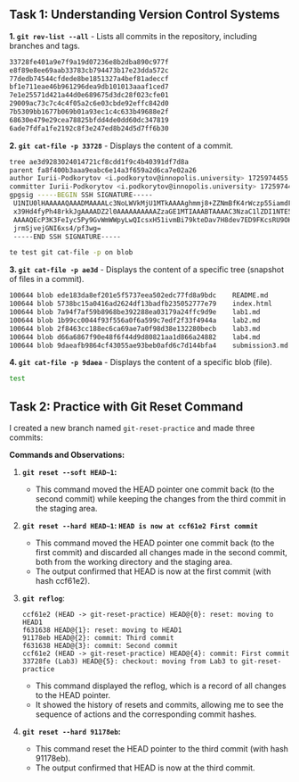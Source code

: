 ## Task 1: Understanding Version Control Systems

**1. `git rev-list --all`** - Lists all commits in the repository, including branches and tags.

```bash
33728fe401a9e7f9a19d07236e8b2dba890c977f
e8f89e8ee69aab33783cb794473b17e23dda572c
77dedb74544cfdede8be1851327a4bef81adeccf
bf1e711eae46b961296dea9db101013aaaf1ced7
7e1e25571d421a44d0e689675d3dc28f023cfe01
29009ac73c7c4c4f05a2c6e03cbde92effc842d0
7b5309bb1677b069b01a93ec1c4c633b49688e2f
68630e479e29cea78825bfdd4de0dd60dc347819
6ade7fdfa1fe2192c8f3e247ed8b24d5d7ff6b30
```

**2. `git cat-file -p 33728`** - Displays the content of a commit.

```bash
tree ae3d9283024014721cf8cdd1f9c4b40391df7d8a
parent fa8f400b3aaa9eabc6e14a3f659a2d6ca7e02a26
author Iurii-Podkorytov <i.podkorytov@innopolis.university> 1725974455 +0300
committer Iurii-Podkorytov <i.podkorytov@innopolis.university> 1725974455 +0300
gpgsig -----BEGIN SSH SIGNATURE-----
 U1NIU0lHAAAAAQAAADMAAAALc3NoLWVkMjU1MTkAAAAghmmj8+ZZNmBfK4rWczp55iamdF
 x39Hd4fyPh48rkkJgAAAADZ2l0AAAAAAAAAAZzaGE1MTIAAABTAAAAC3NzaC1lZDI1NTE5
 AAAAQEcP3K3FeIyc5Py9GvWmWWpyLwQIcsxH51ivmBi79kteDav7H8dev7ED9FKcsRU9OK
 jrmSjvejGNI6xs4/pf3wg=
 -----END SSH SIGNATURE-----

te test git cat-file -p on blob
```

**3. `git cat-file -p ae3d`** - Displays the content of a specific tree (snapshot of files in a commit).

```bash
100644 blob ede183da8ef201e5f5737eea502edc77fd8a9bdc    README.md
100644 blob 5738bc15a0416ad2624df13badfb235052777e79    index.html
100644 blob 7a94f7af59b8968be392288ea03179a24ffc9d9e    lab1.md
100644 blob 1b99cc0044f93f556a0f6a599c7edf2f33f4944a    lab2.md
100644 blob 2f8463cc188ec6ca69ae7a0f98d38e132280becb    lab3.md
100644 blob d66a6867f90e48f6f44d9d80821aa1d866a24882    lab4.md
100644 blob 9daeafb9864cf43055ae93beb0afd6c7d144bfa4    submission3.md
```

**4. `git cat-file -p 9daea`** - Displays the content of a specific blob (file).

```bash
test
```



## Task 2: Practice with Git Reset Command

I created a new branch named `git-reset-practice` and made three commits:

**Commands and Observations:**

1. **`git reset --soft HEAD~1`:**

   - This command moved the HEAD pointer one commit back (to the second commit) while keeping the changes from the third commit in the staging area.
2. **`git reset --hard HEAD~1`:
   `HEAD is now at ccf61e2 First commit`**

   - This command moved the HEAD pointer one commit back (to the first commit) and discarded all changes made in the second commit, both from the working directory and the staging area.
   - The output confirmed that HEAD is now at the first commit (with hash ccf61e2).
3. **`git reflog`**:

   ```
   ccf61e2 (HEAD -> git-reset-practice) HEAD@{0}: reset: moving to HEAD1
   f631638 HEAD@{1}: reset: moving to HEAD1
   91178eb HEAD@{2}: commit: Third commit
   f631638 HEAD@{3}: commit: Second commit
   ccf61e2 (HEAD -> git-reset-practice) HEAD@{4}: commit: First commit
   33728fe (Lab3) HEAD@{5}: checkout: moving from Lab3 to git-reset-practice
   ```
   - This command displayed the reflog, which is a record of all changes to the HEAD pointer.
   - It showed the history of resets and commits, allowing me to see the sequence of actions and the corresponding commit hashes.
4. **`git reset --hard 91178eb`:**

   - This command reset the HEAD pointer to the third commit (with hash 91178eb).
   - The output confirmed that HEAD is now at the third commit.
